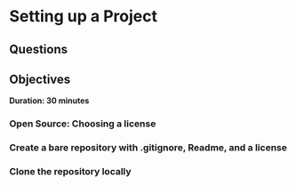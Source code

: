 # Setting up a Project

## Questions

## Objectives

**Duration: 30 minutes**

### Open Source: Choosing a license

### Create a bare repository with .gitignore, Readme, and a license

### Clone the repository locally
